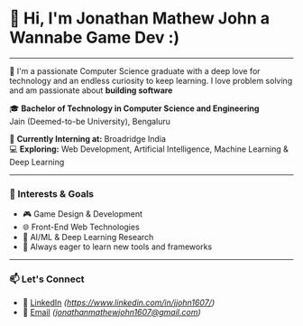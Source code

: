 # 👋 Hi, I'm Jonathan Mathew John a Wannabe Game Dev :)
---

🌟  I'm a passionate Computer Science graduate with a deep love for technology and an endless curiosity to keep learning. I love problem solving and am passionate about **building software**

🎓 **Bachelor of Technology in Computer Science and Engineering**  
Jain (Deemed-to-be University), Bengaluru

💼 **Currently Interning at:** Broadridge India  
💻 **Exploring:** Web Development, Artificial Intelligence, Machine Learning & Deep Learning

---

### 🚀 Interests & Goals
- 🎮 Game Design & Development
- 🌐 Front-End Web Technologies
- 🤖 AI/ML & Deep Learning Research
- 🧠 Always eager to learn new tools and frameworks

---

### 📫 Let's Connect
- 💼 [LinkedIn](https://www.linkedin.com) *(https://www.linkedin.com/in/jjohn1607/)*
- 💌 [Email](mailto:youremail@example.com) *(jonathanmathewjohn1607@gmail.com)*

